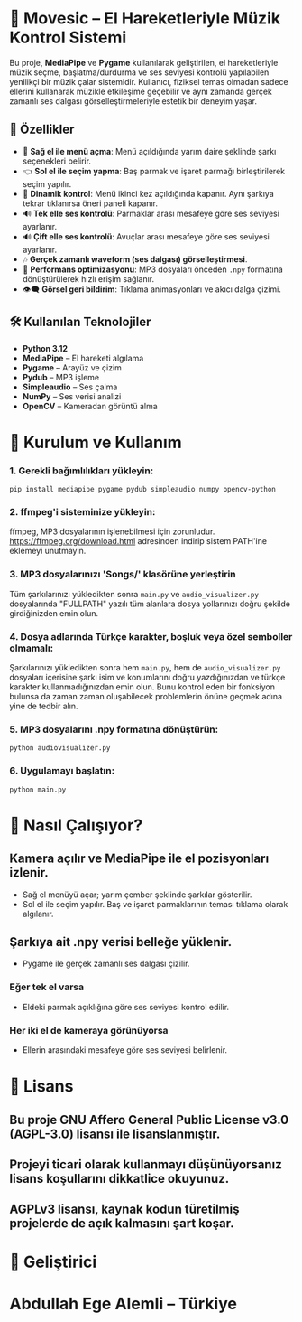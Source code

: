 # 🎵 Movesic – El Hareketleriyle Müzik Kontrol Sistemi

Bu proje, **MediaPipe** ve **Pygame** kullanılarak geliştirilen, el hareketleriyle müzik seçme, başlatma/durdurma ve ses seviyesi kontrolü yapılabilen yenilikçi bir müzik çalar sistemidir. Kullanıcı, fiziksel temas olmadan sadece ellerini kullanarak müzikle etkileşime geçebilir ve aynı zamanda gerçek zamanlı ses dalgası görselleştirmeleriyle estetik bir deneyim yaşar.

## 📌 Özellikler

- 🤚 **Sağ el ile menü açma**: Menü açıldığında yarım daire şeklinde şarkı seçenekleri belirir.
- 👈 **Sol el ile seçim yapma**: Baş parmak ve işaret parmağı birleştirilerek seçim yapılır.
- 🔁 **Dinamik kontrol**: Menü ikinci kez açıldığında kapanır. Aynı şarkıya tekrar tıklanırsa öneri paneli kapanır.
- 🔊 **Tek elle ses kontrolü**: Parmaklar arası mesafeye göre ses seviyesi ayarlanır.
- 🔊 **Çift elle ses kontrolü**: Avuçlar arası mesafeye göre ses seviyesi ayarlanır.
- 🎶 **Gerçek zamanlı waveform (ses dalgası) görselleştirmesi**.
- 💾 **Performans optimizasyonu**: MP3 dosyaları önceden `.npy` formatına dönüştürülerek hızlı erişim sağlanır.
- 👁️‍🗨️ **Görsel geri bildirim**: Tıklama animasyonları ve akıcı dalga çizimi.

## 🛠️ Kullanılan Teknolojiler

- **Python 3.12**
- **MediaPipe** – El hareketi algılama
- **Pygame** – Arayüz ve çizim
- **Pydub** – MP3 işleme
- **Simpleaudio** – Ses çalma
- **NumPy** – Ses verisi analizi
- **OpenCV** – Kameradan görüntü alma

# 🚀 Kurulum ve Kullanım

### 1. Gerekli bağımlılıkları yükleyin:
`pip install mediapipe pygame pydub simpleaudio numpy opencv-python`
### 2. ffmpeg'i sisteminize yükleyin:
 ffmpeg, MP3 dosyalarının işlenebilmesi için zorunludur.
 https://ffmpeg.org/download.html adresinden indirip sistem PATH'ine eklemeyi unutmayın.

### 3. MP3 dosyalarınızı 'Songs/' klasörüne yerleştirin
 Tüm şarkılarınızı yükledikten sonra `main.py` ve `audio_visualizer.py` dosyalarında 
 "FULLPATH" yazılı tüm alanlara dosya yollarınızı doğru şekilde girdiğinizden emin olun.

### 4. Dosya adlarında Türkçe karakter, boşluk veya özel semboller olmamalı:
 Şarkılarınızı yükledikten sonra hem `main.py`, hem de `audio_visualizer.py` dosyaları
 içerisine şarkı isim ve konumlarını doğru yazdığınızdan ve türkçe karakter kullanmadığınızdan
 emin olun. Bunu kontrol eden bir fonksiyon bulunsa da zaman zaman oluşabilecek problemlerin önüne
 geçmek adına yine de tedbir alın.

### 5. MP3 dosyalarını .npy formatına dönüştürün:
`python audiovisualizer.py`

### 6. Uygulamayı başlatın:
`python main.py`

# 🧠 Nasıl Çalışıyor?
## Kamera açılır ve MediaPipe ile el pozisyonları izlenir.
- Sağ el menüyü açar; yarım çember şeklinde şarkılar gösterilir.
- Sol el ile seçim yapılır. Baş ve işaret parmaklarının teması tıklama olarak algılanır.

## Şarkıya ait .npy verisi belleğe yüklenir.
- Pygame ile gerçek zamanlı ses dalgası çizilir.

### Eğer tek el varsa
- Eldeki parmak açıklığına göre ses seviyesi kontrol edilir.

### Her iki el de kameraya görünüyorsa
- Ellerin arasındaki mesafeye göre ses seviyesi belirlenir.

# 📝 Lisans
## Bu proje GNU Affero General Public License v3.0 (AGPL-3.0) lisansı ile lisanslanmıştır.
## Projeyi ticari olarak kullanmayı düşünüyorsanız lisans koşullarını dikkatlice okuyunuz.
## AGPLv3 lisansı, kaynak kodun türetilmiş projelerde de açık kalmasını şart koşar.

# 👤 Geliştirici
# Abdullah Ege Alemli – Türkiye
